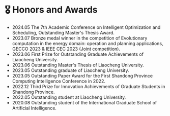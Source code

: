 <h1>🎖️ Honors and Awards</h1>
<ul>
    <li>
        2024.05 The 7th Academic Conference on Intelligent Optimization and Scheduling, Outstanding Master's Thesis Award.
    </li>
    <li>
        2023.07 Bronze medal winner in the competition of Evolutionary computation in the energy domain: operation and planning applications, GECCO 2023 & IEEE CEC 2023 (Joint competition).
    </li>
    <li>
        2023.06 First Prize for Outstanding Graduate Achievements of Liaocheng University.
    </li>
    <li>
        2023.06 Outstanding Master's Thesis of Liaocheng University.
    </li>
    <li>
        2023.05 Outstanding graduate of Liaocheng University.
    </li>
    <li>
        2023.05 Outstanding Paper Award for the First Shandong Province Computing Intelligence Conference in 2022.
    </li>
    <li>
        2022.12 Third Prize for Innovation Achievements of Graduate Students in Shandong Province.
    </li>
    <li>
        2022.05 Outstanding student at Liaocheng University.
    </li>
    <li>
        2020.08 Outstanding student of the International Graduate School of Artificial Intelligence. 
    </li>
</ul>

